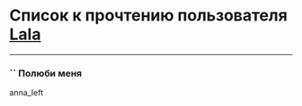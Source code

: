 # Список к прочтению пользователя [Lala](http://vk.com/id76187635)
---

### `` Полюби меня
anna_left

